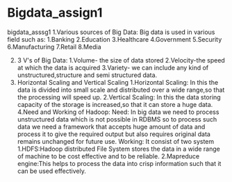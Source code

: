 # Bigdata_assign1
bigdata_asssg1
1.Various sources of Big Data:
   Big data is used in various field such as:
       1.Banking
       2.Education
       3.Healthcare
       4.Government
       5.Security
       6.Manufacturing
       7.Retail
       8.Media

2. 3 V's of Big Data:
  1.Volume- the size of data stored
  2.Velocity-the speed at which the data is acquired
  3.Variety- we can include any kind of unstructured,structure and semi structured data.
3. Horizontal Scaling and Vertical Scaling
   1.Horizontal Scaling: In this the data is divided into small scale and distributed over a wide range,so that the processing 
   will speed up.
   2.Vertical Scaling: In this the data storing capacity of the storage is increased,so that it can store a huge data.
4.Need and Working of Hadoop:
  Need:   In big data we need to process unstructured data which is not possible in RDBMS so to process such data we need a framework
  that accepts huge amount of data and process it to give the required output but also requires original data remains unchanged for 
  future use.
  Working:  It consist of two system 
          1.HDFS:Hadoop distributed File System stores the data in a wide range of machine to be cost effective and to be reliable.
          2.Mapreduce engine:This helps to process the data into crisp information such that it can be used effectively.
